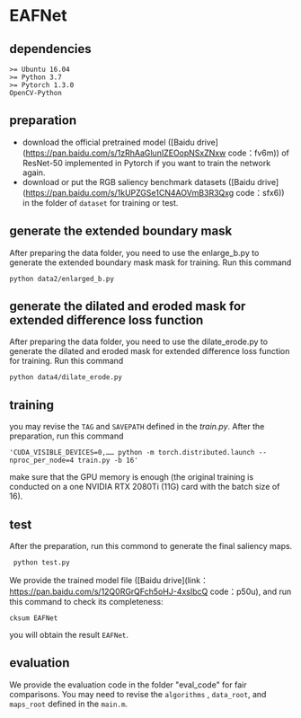 # EAFNet


## dependencies 
```
>= Ubuntu 16.04 
>= Python 3.7
>= Pytorch 1.3.0
OpenCV-Python
```

## preparation 
- download the official pretrained model ([Baidu drive](https://pan.baidu.com/s/1zRhAaGlunIZEOopNSxZNxw 
code：fv6m)) of ResNet-50 implemented in Pytorch if you want to train the network again.
- download or put the RGB saliency benchmark datasets ([Baidu drive](https://pan.baidu.com/s/1kUPZGSe1CN4AOVmB3R3Qxg 
code：sfx6)) in the folder of `dataset` for training or test.

## generate the extended boundary mask
After preparing the data folder, you need to use the enlarge_b.py to generate the extended boundary mask mask for training. Run this command
```
python data2/enlarged_b.py
```
## generate the dilated and eroded mask for extended difference loss function
After preparing the data folder, you need to use the dilate_erode.py to generate the dilated and eroded mask for extended difference loss function for training. Run this command
```
python data4/dilate_erode.py
```

## training
you may revise the `TAG` and `SAVEPATH` defined in the *train.py*. After the preparation, run this command 
```
'CUDA_VISIBLE_DEVICES=0,…… python -m torch.distributed.launch --nproc_per_node=4 train.py -b 16'
```
make sure  that the GPU memory is enough (the original training is conducted on a one NVIDIA RTX 2080Ti (11G) card with the batch size of 16).

## test
After the preparation, run this commond to generate the final saliency maps.
```
 python test.py 
```

We provide the trained model file ([Baidu drive](link：https://pan.baidu.com/s/12Q0RGrQFch5oHJ-4xsIbcQ code：p50u), and run this command to check its completeness:
```
cksum EAFNet 
```
you will obtain the result `EAFNet`.

## evaluation

We provide the evaluation code in the folder  "eval_code" for fair comparisons. You may need to revise the `algorithms` , `data_root`, and `maps_root` defined in the `main.m`. 
